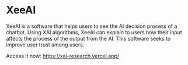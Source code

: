 # XeeAI

XeeAI is a software that helps users to see the AI decision process of a chatbot. Using XAI algorithms, XeeAI can explain to users how their input affects the process of the output from the AI. This software seeks to improve user trust among users. 

Access it now: https://xai-research.vercel.app/
